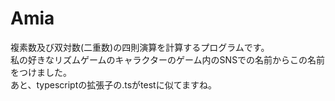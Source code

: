 # Amia
複素数及び双対数(二重数)の四則演算を計算するプログラムです。<br>
私の好きなリズムゲームのキャラクターのゲーム内のSNSでの名前からこの名前をつけました。<br>
あと、typescriptの拡張子の.tsがtestに似てますね。
